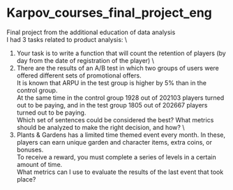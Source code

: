 # Karpov_courses_final_project_eng
Final project from the additional education of data analysis \
I had 3 tasks related to product analysis: \
1) Your task is to write a function that will count the retention of players (by day from the date of registration of the player) \
2) There are the results of an A/B test in which two groups of users were offered different sets of promotional offers.  \
It is known that ARPU in the test group is higher by 5% than in the control group. \
At the same time in the control group 1928 out of 202103 players turned out to be paying, and in the test group 1805 out of 202667 players turned out to be paying.\
Which set of sentences could be considered the best? What metrics should be analyzed to make the right decision, and how? \
3) Plants & Gardens has a limited time themed event every month. In these, players can earn unique garden and character items, extra coins, or bonuses. \
To receive a reward, you must complete a series of levels in a certain amount of time. \
What metrics can I use to evaluate the results of the last event that took place?
